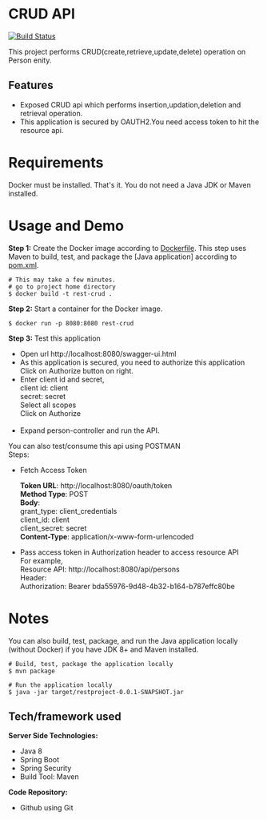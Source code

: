 # CRUD API

[![Build Status](https://travis-ci.org/miguno/java-docker-build-tutorial.svg?branch=master)](https://travis-ci.org/miguno/java-docker-build-tutorial)


This project performs CRUD(create,retrieve,update,delete) operation on Person enity.


## Features
- Exposed CRUD api which performs insertion,updation,deletion and retrieval operation.
- This application is secured by OAUTH2.You need access token to hit the resource api.



# Requirements

Docker must be installed. That's it. You do not need a Java JDK or Maven installed.


# Usage and Demo

**Step 1:** Create the Docker image according to [Dockerfile](Dockerfile).
This step uses Maven to build, test, and package the [Java application]
according to [pom.xml](pom.xml).  

```shell
# This may take a few minutes.
# go to project home directory
$ docker build -t rest-crud .
```

**Step 2:** Start a container for the Docker image.

```shell
$ docker run -p 8080:8080 rest-crud
```

**Step 3:** Test this application


- Open url http://localhost:8080/swagger-ui.html<br>
- As this application is secured, you need to authorize this application
Click on Authorize button on right.<br>
- Enter client id and secret,<br>
client id: client<br>
secret: secret<br>
Select all scopes<br>
Click on Authorize<br><br>
- Expand person-controller and run the API.<br>

You can also test/consume this api using POSTMAN<br>
Steps:
- Fetch Access Token

    **Token URL**: http://localhost:8080/oauth/token<br>
    **Method Type**: POST<br>
    **Body**:<br>
        grant_type: client_credentials<br>
        client_id: client<br>
        client_secret: secret<br>
**Content-Type**: application/x-www-form-urlencoded<br>

- Pass access token in Authorization header to access resource API<br>
For example,<br>
Resource API: http://localhost:8080/api/persons<br>
Header:<br>
  Authorization: Bearer bda55976-9d48-4b32-b164-b787effc80be<br>



# Notes



You can also build, test, package, and run the Java application locally (without Docker)
if you have JDK 8+ and Maven installed.

```shell
# Build, test, package the application locally
$ mvn package

# Run the application locally
$ java -jar target/restproject-0.0.1-SNAPSHOT.jar
```


## Tech/framework used

<b>Server Side Technologies:</b>
- Java 8
- Spring Boot
- Spring Security
- Build Tool: Maven


<b>Code Repository:</b>
- Github using Git

